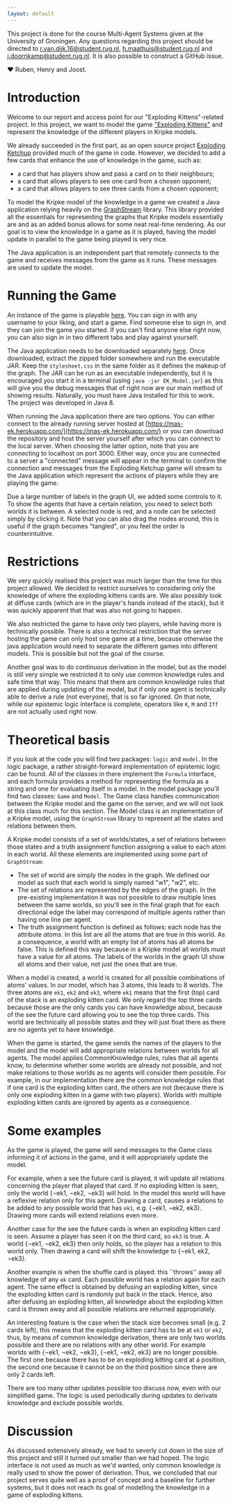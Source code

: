 ```yaml
---
layout: default
---
```


This project is done for the course Multi-Agent Systems given at the University of Groningen. Any questions regarding this project should be directed to r.van.dijk.16@student.rug.nl, h.maathuis@student.rug.nl and j.doornkamp@student.rug.nl. It is also possible to construct a GitHub issue.

  ❤ Ruben, Henry and Joost.

# [](#header-1)Introduction
Welcome to our report and access point for our "Exploding Kittens"-related project. In this project, we want to model the game ["Exploding Kittens"](https://www.explodingkittens.com/) and represent the knowledge of the different players in Kripke models. 

We already succeeded in the first part, as an open source project [Exploding Ketchup](https://github.com/Mikunj/Exploding-Ketchup) provided much of the game in code. However, we decided to add a few cards that enhance the use of knowledge in the game, such as:
* a card that has players show and pass a card on to their neighbours;
* a card that allows players to see one card from a chosen opponent;
* a card that allows players to see three cards from a chosen opponent;

To model the Kripke model of the knowledge in a game we created a Java application relying heavily on the [GraphStream](http://graphstream-project.org/) library. This library provided all the essentials for representing the graphs that Kripke models essentially are and as an added bonus allows for some neat real-time rendering. As our goal is to view the knowledge in a game as it is played, having the model update in parallel to the game being played is very nice.

The Java application is an independent part that remotely connects to the game and receives messages from the game as it runs. These messages are used to update the model.

# [](#header-2)Running the Game
An instance of the game is playable [here](https://mas-ek.herokuapp.com/). You can sign in with any username to your liking, and start a game. Find someone else to sign in, and they can join the game you started. If you can't find anyone else right now, you can also sign in in two different tabs and play against yourself.

The Java application needs to be downloaded separately [here](https://daemonstool.github.io/MAS/Final_Project.zip). Once downloaded, extract the zipped folder somewhere and run the executable JAR. Keep the `stylesheet.css` in the same folder as it defines the makeup of the graph. The JAR can be run as an executable independently, but it is encouraged you start it in a terminal (using `java -jar EK_Model.jar`) as this will give you the debug messages that of right now are our main method of showing results. Naturally, you must have Java installed for this to work. The project was developed in Java 8.

When running the Java application there are two options. You can either connect to the already running server hosted at [https://mas-ek.herokuapp.com/](https://mas-ek.herokuapp.com/) or you can download the repository and host the server yourself after which you can connect to the local server. When choosing the latter option, note that you are connecting to localhost on port 3000. Either way, once you are connected to a server a "connected" message will appear in the terminal to confirm the connection and messages from the Exploding Ketchup game will stream to the Java application which represent the actions of players while they are playing the game.

Due a large number of labels in the graph UI, we added some controls to it. To show the agents that have a certain relation, you need to select both worlds it is between. A selected node is red, and a node can be selected simply by clicking it. Note that you can also drag the nodes around, this is useful if the graph becomes "tangled", or you feel the order is counterintuitive.

# [](#header-3)Restrictions
We very quickly realised this project was much larger than the time for this project allowed. We decided to restrict ourselves to considering only the knowledge of where the exploding kittens cards are. We also possibly look at diffuse cards (which are in the player's hands instead of the stack), but it was quickly apparent that that was also not going to happen.

We also restricted the game to have only two players, while having more is technically possible. There is also a technical restriction that the server hosting the game can only host one game at a time, because otherwise the java application would need to separate the different games into different models. This is possible but not the goal of the course.

Another goal was to do continuous derivation in the model, but as the model is still very simple we restricted it to only use common knowledge rules and safe time that way. This means that there are common knowledge rules that are applied during updating of the model, but if only one agent is technically able to derive a rule (not everyone), that is so far ignored. On that note, while our epistemic logic interface is complete, operators like `K`, `M` and `Iff` are not actually used right now.

# [](#header-4)Theoretical basis
If you look at the code you will find two packages: `logic` and `model`. In the logic package, a rather straight-forward implementation of epistemic logic can be found. All of the classes in there implement the `Formula` interface, and each formula provides a method for representing the formula as a string and one for evaluating itself in a model. In the model package you'll find two classes: `Game` and `Model`. The Game class handles communication between the Kripke model and the game on the server, and we will not look at this class much for this section. The Model class is an implementation of a Kripke model, using the `GraphStream` library to represent all the states and relations between them.

A Kripke model consists of a set of worlds/states, a set of relations between those states and a truth assignment function assigning a value to each atom in each world. All these elements are implemented using some part of `GraphStream`:
* The set of world are simply the nodes in the graph. We defined our model as such that each world is simply named "w1", "w2", etc.
* The set of relations are represented by the edges of the graph. In the pre-existing implementation it was not possible to draw multiple lines between the same worlds, so you'll see in the final graph that for each directional edge the label may correspond of multiple agents rather than having one line per agent.
* The truth assignment function is defined as follows: each node has the attribute _atoms_. In this list are all the atoms that are true in this world. As a consequence, a world with an empty list of atoms has all atoms be false. This is defined this way because in a Kripke model all worlds must have a value for all atoms. The labels of the worlds in the graph UI show all atoms and their value, not just the ones that are true.
  
When a model is created, a world is created for all possible combinations of atoms' values. In our model, which has 3 atoms, this leads to 8 worlds. The three atoms are `ek1`, `ek2` and `ek3`, where `ek1` means that the first (top) card of the stack is an exploding kitten card. We only regard the top three cards because those are the only cards you can have knowledge about, because of the see the future card allowing you to see the top three cards. This world are technically all possible states and they will just float there as there are no agents yet to have knowledge.

When the game is started, the game sends the names of the players to the model and the model will add appropriate relations between worlds for all agents. The model applies CommonKnowledge rules, rules that all agents know, to determine whether some worlds are already not possible, and not make relations to those worlds as no agents will consider them possible. For example, in our implementation there are the common knowledge rules that if one card is the exploding kitten card, the others are not (because there is only one exploding kitten in a game with two players). Worlds with multiple exploding kitten cards are ignored by agents as a consequence.

# [](#header-5)Some examples

As the game is played, the game will send messages to the Game class informing it of actions in the game, and it will appropriately update the model. 

For example, when a see the future card is played, it will update all relations concerning the player that played that card. If no exploding kitten is seen, only the world {¬ek1, ¬ek2, ¬ek3} will hold. In the model this world will have a reflexive relation only for this agent. Drawing a card, causes a relations to be added to any possible world that has `ek1`, e.g. {¬ek1, ¬ek2, ek3}. Drawing more cards will extend relations even more.

Another case for the see the future cards is when an exploding kitten card is seen. Assume a player has seen it on the third card, so `ek3` is true. A world {¬ek1, ¬ek2, ek3} then only holds, so the player has a relation to this world only. Then drawing a card will shift the knowledge to {¬ek1, ek2, ¬ek3}.

Another example is when the shuffle card is played: this ``throws'' away all knowledge of any `ek` card. Each possible world has a relation again for each agent. The same effect is obtained by defusing an exploding kitten, since the exploding kitten card is randomly put back in the stack. Hence, also after defusing an exploding kitten, all knowledge about the exploding kitten card is thrown away and all possible relations are returned appropriately.

An interesting feature is the case when the stack size becomes small (e.g. 2 cards left), this means that the exploding kitten card has to be at `ek1` or `ek2`, thus, by means of common knowledge derivation, there are only two worlds possible and there are no relations with any other world. For example worlds with {¬ek1, ¬ek2, ¬ek3}, {¬ek1, ¬ek2, ek3} are no longer possible. The first one because there has to be an exploding kitting card at a position, the second one because it cannot be on the third position since there are only 2 cards left.

There are too many other updates possible too discuss now, even with our simplified game. The logic is used periodically during updates to derivate knowledge and exclude possible worlds.

# [](#header-6)Discussion
As discussed extensively already, we had to severly cut down in the size of this project and still it turned out smaller than we had hoped. The logic interface is not used as much as we'd wanted, only common knowledge is really used to show the power of derivation. Thus, we concluded that our project serves quite well as a proof of concept and a baseline for further systems, but it does not reach its goal of modelling the knowledge in a game of exploding kittens.
